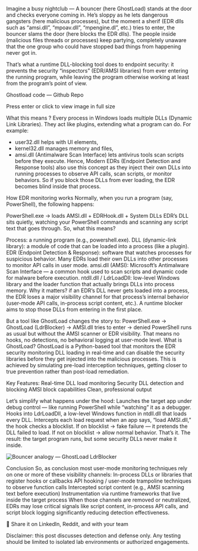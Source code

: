 Imagine a busy nightclub — A bouncer (here GhostLoad) stands at the door and checks everyone coming in. He’s sloppy as he lets dangerous gangsters (here malicious processes), but the moment a sherif (EDR dlls such as “amsi.dll”, “mpoav.dll”, “mpengine.dl”, etc.) tries to enter, the bouncer slams the door (here blocks the EDR dlls). The people inside (malicious files threads or processes) keep partying, completely unaware that the one group who could have stopped bad things from happening never got in.

That’s what a runtime DLL-blocking tool does to endpoint security: it prevents the security “inspectors” (EDR/AMSI libraries) from ever entering the running program, while leaving the program otherwise working at least from the program’s point of view.

Ghostload code — Github Repo

Press enter or click to view image in full size

What this means ?
Every process in Windows loads multiple DLLs (Dynamic Link Libraries). They act like plugins, extending what a program can do. For example:
  - user32.dll helps with UI elements,
  - kernel32.dll manages memory and files,
  - amsi.dll (Antimalware Scan Interface) lets antivirus tools scan scripts before they execute.
Hence, Modern EDRs (Endpoint Detection and Response tools) also use this concept as they inject their own DLLs into running processes to observe API calls, scan scripts, or monitor behaviors. So if you block those DLLs from ever loading, the EDR becomes blind inside that process.

How EDR monitoring works
Normally, when you run a program (say, PowerShell), the following happens:

PowerShell.exe → loads AMSI.dll + EDRHook.dll + System DLLs
EDR’s DLL sits quietly, watching your PowerShell commands and scanning any script text that goes through.
So, what this means?

Process: a running program (e.g., powershell.exe).
DLL (dynamic-link library): a module of code that can be loaded into a process (like a plugin).
EDR (Endpoint Detection & Response): software that watches processes for suspicious behavior. Many EDRs load their own DLLs into other processes to monitor API calls in user mode.
amsi.dll (AMSI): Microsoft’s Antimalware Scan Interface — a common hook used to scan scripts and dynamic code for malware before execution.
ntdll.dll / LdrLoadDll: low-level Windows library and the loader function that actually brings DLLs into process memory.
Why it matters? if an EDR’s DLL never gets loaded into a process, the EDR loses a major visibility channel for that process’s internal behavior (user-mode API calls, in-process script content, etc.). A runtime blocker aims to stop those DLLs from entering in the first place.

But a tool like GhostLoad changes the story to:
PowerShell.exe → GhostLoad (LdrBlocker) → AMSI.dll tries to enter → denied
PowerShell runs as usual but without the AMSI scanner or EDR visibility. That means no hooks, no detections, no behavioral logging at user-mode level.
What is GhostLoad?
GhostLoad is a Python-based tool that monitors the EDR security monitoring DLL loading in real-time and can disable the security libraries before they get injected into the malicious processes. This is achieved by simulating pre-load interception techniques, getting closer to true prevention rather than post-load remediation.

Key Features:
  Real-time DLL load monitoring
  Security DLL detection and blocking
  AMSI block capabilities
  Clean, professional output

Let’s simplify what happens under the hood:
  Launches the target app under debug control — like running PowerShell while “watching” it as a debugger.
  Hooks into LdrLoadDll, a low-level Windows function in ntdll.dll that loads every DLL.
  Intercepts each load request when an app says, “load AMSI.dll,” the hook checks a blocklist.
  If on blocklist → fake failure — it pretends the DLL failed to load.
  If not on blocklist → allow normal behavior.
  That’s it. The result: the target program runs, but some security DLLs never make it inside.

![Bouncer analogy — GhostLoad LdrBlocker](https://miro.medium.com/v2/resize:fit:1100/format:webp/1*0aaGFGMSFbIC2GXh-e4hUQ.png)

  

Conclusion
So, as conclusion most user-mode monitoring techniques rely on one or more of these visibility channels:
  In-process DLLs or libraries that register hooks or callbacks
  API hooking / user-mode trampoline techniques to observe function calls
  Intercepted script content (e.g., AMSI scanning text before execution)
  Instrumentation via runtime frameworks that live inside the target process
  When those channels are removed or neutralized, EDRs may lose critical signals like script content, in-process API calls, and script block logging significantly reducing detection effectiveness.

📢 Share it on LinkedIn, Reddit, and with your team

Disclaimer: this post discusses detection and defense only. Any testing should be limited to isolated lab environments or authorized engagements.
